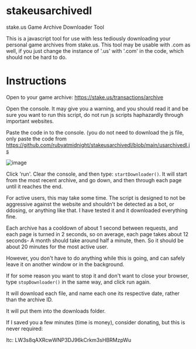 # stakeusarchivedl
stake.us Game Archive Downloader Tool


This is a javascript tool for use with less tediously downloading your personal game archives from stake.us.
This tool may be usable with .com as well, if you just change the instance of '.us' with '.com' in the code, which should not be hard to do.


# Instructions

Open to your game archive: https://stake.us/transactions/archive

Open the console. It may give you a warning, and you should read it and be sure you want to run this script, do not run js scripts haphazardly through important websites.

Paste the code in to the console. (you do not need to download the js file, only paste the code from https://github.com/rubyatmidnight/stakeusarchivedl/blob/main/usarchivedl.js

![image](https://github.com/user-attachments/assets/c16afdfd-61d1-412d-82b8-d0621ad7f08f)

Click 'run'.
Clear the console, and then type: `startDownloader()`. It will start from the most recent archive, and go down, and then through each page until it reaches the end.

For active users, this may take some time. The script is designed to not be aggressive against the website and shouldn't be detected as a bot, or ddosing, or anything like that. I have tested it and it downloaded everything fine.

Each archive has a cooldown of about 1 second between requests, and each page is turned in 2 seconds, so on average, each page takes about 12 seconds- A month should take around half a minute, then. So it should be about 20 minutes for the most active user. 

However, you don't have to do anything while this is going, and can safely leave it on another window or in the background. 

If for some reason you want to stop it and don't want to close your browser, type `stopDownloader()` in the same way, and click run again.

It will download each file, and name each one its respective date, rather than the archive ID. 

It will put them into the downloads folder. 




If I saved you a few minutes (time is money), consider donating, but this is never required: 

ltc: LW3s8qAXRcwWNP3DJ96kCrkm3sHBRMzpWu
